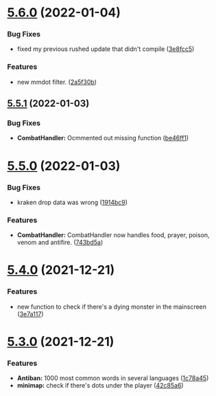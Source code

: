 # [5.6.0](https://github.com/Torwent/WaspLib/compare/v5.5.1...v5.6.0) (2022-01-04)


### Bug Fixes

* fixed my previous rushed update that didn't compile ([3e8fcc5](https://github.com/Torwent/WaspLib/commit/3e8fcc54a036517448369932552cecc2e9601536))


### Features

* new mmdot filter. ([2a5f30b](https://github.com/Torwent/WaspLib/commit/2a5f30b0838060bf4bf8c66b6c06a09f43ac8658))



## [5.5.1](https://github.com/Torwent/WaspLib/compare/v5.5.0...v5.5.1) (2022-01-03)


### Bug Fixes

* **CombatHandler:** Ocmmented out missing function ([be46ff1](https://github.com/Torwent/WaspLib/commit/be46ff19e438fb2f7012037c834748c1278f4580))



# [5.5.0](https://github.com/Torwent/WaspLib/compare/v5.4.0...v5.5.0) (2022-01-03)


### Bug Fixes

* kraken drop data was wrong ([1914bc9](https://github.com/Torwent/WaspLib/commit/1914bc96755c91e194870efd5b525f5c61fd403a))


### Features

* **CombatHandler:** CombatHandler now handles food, prayer, poison, venom and antifire. ([743bd5a](https://github.com/Torwent/WaspLib/commit/743bd5a0df767e54834aa201eb8b170d2099fe70))



# [5.4.0](https://github.com/Torwent/WaspLib/compare/v5.3.0...v5.4.0) (2021-12-21)


### Features

* new function to check if there's a dying monster in the mainscreen ([3e7a117](https://github.com/Torwent/WaspLib/commit/3e7a117c3f59d9f03f0a517af6acb047a770df98))



# [5.3.0](https://github.com/Torwent/WaspLib/compare/v5.2.0...v5.3.0) (2021-12-21)


### Features

* **Antiban:** 1000 most common words in several languages ([1c78a45](https://github.com/Torwent/WaspLib/commit/1c78a45b6e4d90d5e2fbd51cde7878f22db97bc8))
* **minimap:** check if there's dots under the player ([42c85a6](https://github.com/Torwent/WaspLib/commit/42c85a6c4dff9ec483e1caea49a745b762ff743f))




